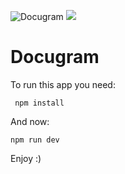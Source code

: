 ![Docugram](./branding/logo.svg)
<img src="./branding/logo.svg">
# Docugram

To run this app you need:
```
 npm install
```
And now:
```
npm run dev
```
Enjoy :)
